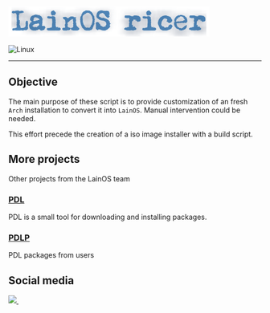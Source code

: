 ![LainOS](images/logo.png)

![Linux](https://img.shields.io/badge/-Linux-grey?logo=linux)

---

## Objective

The main purpose of these script is to provide customization of an fresh `Arch` installation to convert it into `LainOS`. Manual intervention could be needed.

This effort precede the creation of a iso image installer with a build script.

## More projects

Other projects from the LainOS team

### [PDL](https://github.com/ashk123/PDL)

PDL is a small tool for downloading and installing packages. 

### [PDLP](https://github.com/ashk123/PDLP)

PDL packages from users 

## Social media

<a href="https://www.reddit.com/r/LainOSdevelopers/">
<img src="https://img.shields.io/badge/Reddit-FF4500?style=for-the-badge&logo=reddit&logoColor=white">
</a>&nbsp;&nbsp;
